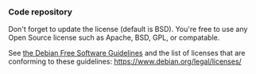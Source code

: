 ### Code repository

Don't forget to update the license (default is BSD). You're free to use any
Open Source license such as Apache, BSD, GPL, or compatable.

See
[the Debian Free Software Guidelines](https://www.debian.org/social_contract#guidelines)
and the list of licenses that are conforming to these guidelines: https://www.debian.org/legal/licenses/
